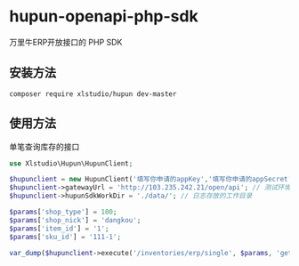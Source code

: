 # hupun-openapi-php-sdk
万里牛ERP开放接口的 PHP SDK
## 安装方法
```shell
composer require xlstudio/hupun dev-master
```
## 使用方法
单笔查询库存的接口
```php
use Xlstudio\Hupun\HupunClient;

$hupunclient = new HupunClient('填写你申请的appKey','填写你申请的appSecret');
$hupunclient->gatewayUrl = 'http://103.235.242.21/open/api'; // 测试环境，正式环境可以不需要
$hupunclient->hupunSdkWorkDir = './data/'; // 日志存放的工作目录

$params['shop_type'] = 100;
$params['shop_nick'] = 'dangkou';
$params['item_id'] = '1';
$params['sku_id'] = '111-1';

var_dump($hupunclient->execute('/inventories/erp/single', $params, 'get'));
```